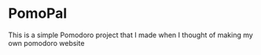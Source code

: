 # PomoPal
This is a simple Pomodoro project that I made when I thought of making my own pomodoro website
